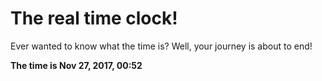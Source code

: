 # The real time clock!

Ever wanted to know what the time is? Well, your journey is about to end!

**The time is Nov 27, 2017, 00:52**